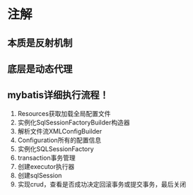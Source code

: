# 注解
## 本质是反射机制
## 底层是动态代理

## mybatis详细执行流程！
1.  Resources获取加载全局配置文件
2.  实例化SqlSessionFactoryBuilder构造器
3.  解析文件流XMLConfigBuilder
4.  Configuration所有的配置信息
5.  实例化SQLSessionFactory
6.  transaction事务管理
7.  创建executor执行器
8.  创建sqlSession
9.  实现crud，查看是否成功决定回滚事务或提交事务，最后关闭


